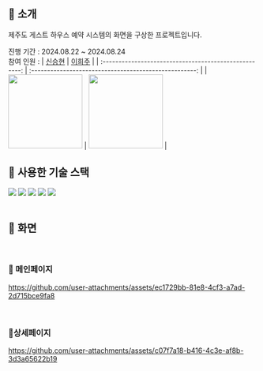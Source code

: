 ##  :pushpin: 소개 
제주도 게스트 하우스 예약 시스템의 화면을 구상한 프로젝트입니다.

진행 기간 : 2024.08.22 ~ 2024.08.24 <br>
참여 인원 : 
|  [신승현](https://github.com/Shin-seung-hyun) |  [이희주](https://github.com/Heeju-Lee)  | 
| :----------------------------------------------------: | :----------------------------------------------------: |
| <img src ="https://avatars.githubusercontent.com/u/59863297?v=4" width="150" /> | <img src ="https://avatars.githubusercontent.com/u/174020605?v=4" width="150" /> |
<br>

## :pushpin: 사용한 기술 스택 
<div>
  <img src="https://img.shields.io/badge/html5-E34F26?style=for-the-badge&logo=html5&logoColor=white">
  <img src="https://img.shields.io/badge/css-1572B6?style=for-the-badge&logo=css3&logoColor=white">
  <img src="https://img.shields.io/badge/javascript-F7DF1E?style=for-the-badge&logo=javascript&logoColor=black">
  <img src="https://img.shields.io/badge/jquery-0769AD?style=for-the-badge&logo=jquery&logoColor=white">
  <img src="https://img.shields.io/badge/bootstrap-7952B3?style=for-the-badge&logo=bootstrap&logoColor=white">
</div>
  <br>

##  :pushpin: 화면 
<br>

### :tangerine: 메인페이지
https://github.com/user-attachments/assets/ec1729bb-81e8-4cf3-a7ad-2d715bce9fa8

<br>

### :tangerine:상세페이지
https://github.com/user-attachments/assets/c07f7a18-b416-4c3e-af8b-3d3a65622b19




